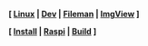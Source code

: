 <link href="style.css" rel="stylesheet"></link>

**[ [Linux](linux/00-linux.html) | [Dev](dev/00-dev.html)
| [Fileman](fileman/00-fileman.html) | [ImgView](imgview/05-imgview.html) ]**

**[ [Install](other/05-install.html) | [Raspi](other/10-raspi.html)
| [Build](other/15-build.html) ]**


